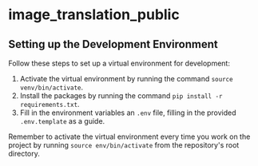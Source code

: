 # image_translation_public

## Setting up the Development Environment

Follow these steps to set up a virtual environment for development:

1. Activate the virtual environment by running the command `source venv/bin/activate`.
2. Install the packages by running the command `pip install -r requirements.txt`.
3. Fill in the environment variables an `.env` file, filling in the provided `.env.template` as a guide.

Remember to activate the virtual environment every time you work on the project by running `source env/bin/activate` from the repository's root directory.